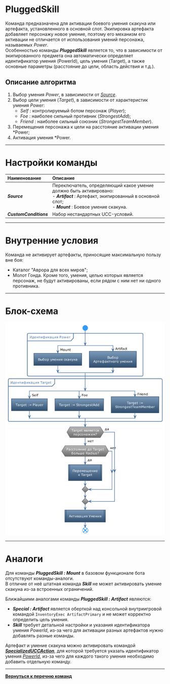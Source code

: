 # **PluggedSkill**

Команда предназначена для активации боевого умения скакуна или артефакта, установленного в основной слот. Экипировка артефакта добавляет персонажу новое умение, поэтому его механизм его активации не отличается от использования умений персонажа, называемых *Power*.  
Особенностью команды ***PluggedSkill*** является то, что в зависимости от экипированного предмета она автоматически определяет идентификатор умения (PowerId), цель умения (Target), а также основные параметры (расстояние до цели, область действия и т.д.).

## **Описание алгоритма**

1. Выбор умения *Power*, в зависимости от [*Source*](#ref-Source).
2. Выбор цели умения (*Target*), в зависимости от характеристик умения *Power*:
   - *Self* : контролируемый ботом персонаж (*Player*);
   - *Foe* : наиболее сильный противник (*StrongestAdd*); 
   - *Friend* : наиболее сильный союзник (*StrongestTeamMember*).
3. Перемещения персонажа к цели на расстояние активации умения *Power;
4. Активация умения *Power.

---

# **Настройки команды**

| **Наименование** | **Описание** 
|:-----------------|:-------------
|<a name ="ref-Source">***Source***</a> | Переключатель, определяющий какое умение должно быть активировано:<br/>- ***Artifact*** : Артефакт, экипированный в основной слот;<br/>- ***Mount*** : Боевое умение скакуна.
|<a name ="ref-CustomConditions">***CustomConditions***</a> | Набор нестандартных UCC-условий.

---

# **Внутренние условия**

Команда не активирует артефакты, приносящие максимальную пользу вне боя:
- Каталог "Аврора для всех миров";
- Молот Гонда.
Кроме того, умения, целью которых является персонаж, не будут активированы, если рядом с ним нет ни одного противника.

---

# **Блок-схема**
![Блок-схема](diagrams/PluggedSkill-RU.png)

---

# **Аналоги**

Для команды ***PluggedSkill : Mount*** в базовом функционале бота отсутствуют команды-аналоги.  
В отличие от неё штатная команда ***Skill*** не может активировать умение скакуна из-за встроенных ограничений.

Ближайшими аналогами команды ***PluggedSkill : Artifact*** являются:
- ***Special : Artifact*** является оберткой над консольной внутриигровой командой ``InventoryExec ArtifactPrimary`` и не может корректно определить цель умения.
- ***Skill*** требует детальной настройки и указания идентификатора умения *PowerId*, из-за чего для активации разных артефактов нужно добавлять разные команды.

Артефакт и умение скакуна можно активировать командой [***SpecializedUCCAction***](SpecializedUCCAction-RU.md), для которой требуется указать идентификатор умения [*PowerId*](SpecializedUCCAction-RU.md#ref-PowerId), из-за чего для каждого такого умения необходимо добавить отдельную команду.

---

[**Вернуться к перечню команд**](../EntityTools-UccExtensions-RU.md)